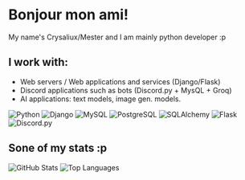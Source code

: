# Bonjour mon ami!
My name's Crysaliux/Mester and I am mainly python developer :p 

## I work with:

 - Web servers / Web applications and services (Django/Flask)
 - Discord applications such as bots (Discord.py + MysQL + Groq)
 - AI applications: text models, image gen. models.


![Python](https://img.shields.io/badge/Python-3776AB?style=flat&logo=python&logoColor=white)
![Django](https://img.shields.io/badge/Django-092E20?style=flat&logo=django&logoColor=white)
![MySQL](https://img.shields.io/badge/MySQL-4479A1?style=flat&logo=mysql&logoColor=white)
![PostgreSQL](https://img.shields.io/badge/PostgreSQL-4169E1?style=flat&logo=postgresql&logoColor=white)
![SQLAlchemy](https://img.shields.io/badge/SQLAlchemy-8B0000?style=flat&logo=python&logoColor=white)
![Flask](https://img.shields.io/badge/Flask-000000?style=flat&logo=flask&logoColor=white)
![Discord.py](https://img.shields.io/badge/Discord.py-7289DA?style=flat&logo=discord&logoColor=white)

## Sone of my stats :p

![GitHub Stats](https://github-readme-stats.vercel.app/api?username=crysaliux&show_icons=true&theme=radical&count_private=true&hide=prs&include_all_commits=true)
![Top Languages](https://github-readme-stats.vercel.app/api/top-langs/?username=crysaliux&layout=compact&theme=radical)
